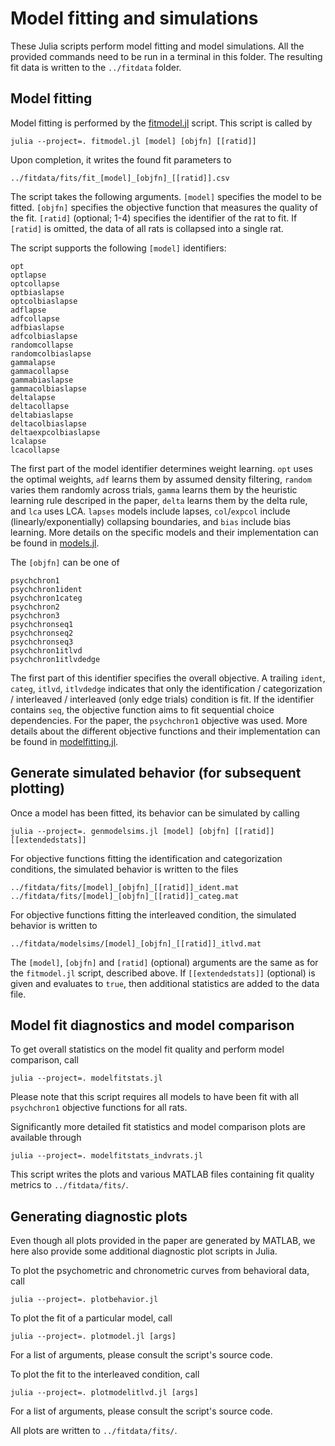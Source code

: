 # Model fitting and simulations

These Julia scripts perform model fitting and model simulations. All the provided commands need to be run in a terminal in this folder. The resulting fit data is written to the `../fitdata` folder.

## Model fitting

Model fitting is performed by the [fitmodel.jl](fitmodel.jl) script. This script is called by
```
julia --project=. fitmodel.jl [model] [objfn] [[ratid]]
```
Upon completion, it writes the found fit parameters to
```
../fitdata/fits/fit_[model]_[objfn]_[[ratid]].csv
```

The script takes the following arguments. `[model]` specifies the model to be fitted. `[objfn]` specifies the objective function that measures the quality of the fit. `[ratid]` (optional; 1-4) specifies the identifier of the rat to fit. If `[ratid]` is omitted, the data of all rats is collapsed into a single rat.

The script supports the following `[model]` identifiers:
```
opt
optlapse
optcollapse
optbiaslapse
optcolbiaslapse
adflapse
adfcollapse
adfbiaslapse
adfcolbiaslapse
randomcollapse
randomcolbiaslapse
gammalapse
gammacollapse
gammabiaslapse
gammacolbiaslapse
deltalapse
deltacollapse
deltabiaslapse
deltacolbiaslapse
deltaexpcolbiaslapse
lcalapse
lcacollapse
```
The first part of the model identifier determines weight learning. `opt` uses the optimal weights, `adf` learns them by assumed density filtering, `random` varies them randomly across trials, `gamma` learns them by the heuristic learning rule descriped in the paper, `delta` learns them by the delta rule, and `lca` uses LCA. `lapses` models include lapses, `col`/`expcol` include (linearly/exponentially) collapsing boundaries, and `bias` include bias learning. More details on the specific models and their implementation can be found in [models.jl](models.jl).

The `[objfn]` can be one of
```
psychchron1
psychchron1ident
psychchron1categ
psychchron2
psychchron3
psychchronseq1
psychchronseq2
psychchronseq3
psychchron1itlvd
psychchron1itlvdedge
```
The first part of this identifier specifies the overall objective. A trailing `ident`, `categ`, `itlvd`, `itlvdedge` indicates that only the identification / categorization / interleaved / interleaved (only edge trials) condition is fit. If the identifier contains `seq`, the objective function aims to fit sequential choice dependencies. For the paper, the `psychchron1` objective was used. More details about the different objective functions and their implementation can be found in [modelfitting.jl](modelfitting.jl).

## Generate simulated behavior (for subsequent plotting)

Once a model has been fitted, its behavior can be simulated by calling
```
julia --project=. genmodelsims.jl [model] [objfn] [[ratid]] [[extendedstats]]
```
For objective functions fitting the identification and categorization conditions, the simulated behavior is written to the files
```
../fitdata/fits/[model]_[objfn]_[[ratid]]_ident.mat
../fitdata/fits/[model]_[objfn]_[[ratid]]_categ.mat
```
For objective functions fitting the interleaved condition, the simulated behavior is written to
```
../fitdata/modelsims/[model]_[objfn]_[[ratid]]_itlvd.mat
```
The `[model]`, `[objfn]` and `[ratid]` (optional) arguments are the same as for the `fitmodel.jl` script, described above. If `[[extendedstats]]` (optional) is given and evaluates to `true`, then additional statistics are added to the data file.

## Model fit diagnostics and model comparison

To get overall statistics on the model fit quality and perform model comparison, call
```
julia --project=. modelfitstats.jl
```
Please note that this script requires all models to have been fit with all `psychchron1` objective functions for all rats.

Significantly more detailed fit statistics and model comparison plots are available through
```
julia --project=. modelfitstats_indvrats.jl
```
This script writes the plots and various MATLAB files containing fit quality metrics to `../fitdata/fits/`.

## Generating diagnostic plots

Even though all plots provided in the paper are generated by MATLAB, we here also provide some additional diagnostic plot scripts in Julia.

To plot the psychometric and chronometric curves from behavioral data, call
```
julia --project=. plotbehavior.jl
```

To plot the fit of a particular model, call
```
julia --project=. plotmodel.jl [args]
```
For a list of arguments, please consult the script's source code.

To plot the fit to the interleaved condition, call
```
julia --project=. plotmodelitlvd.jl [args]
```
For a list of arguments, please consult the script's source code.

All plots are written to `../fitdata/fits/`.
